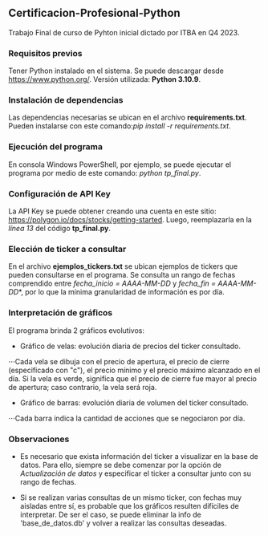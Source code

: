 ## Certificacion-Profesional-Python

Trabajo Final de curso de Pyhton inicial dictado por ITBA en Q4 2023.

### Requisitos previos

Tener Python instalado en el sistema. Se puede descargar desde <https://www.python.org/>.
Versión utilizada: **Python 3.10.9**.

### Instalación de dependencias

Las dependencias necesarias se ubican en el archivo **requirements.txt**.
Pueden instalarse con este comando:*pip install -r requirements.txt*.

### Ejecución del programa

En consola Windows PowerShell, por ejemplo, se puede ejecutar el programa por medio de este comando: *python tp_final.py*.

### Configuración de API Key

La API Key se puede obtener creando una cuenta en este sitio: <https://polygon.io/docs/stocks/getting-started>. Luego, reemplazarla en la *línea 13* del código **tp_final.py**. 

### Elección de ticker a consultar

En el archivo **ejemplos_tickers.txt** se ubican ejemplos de tickers que pueden consultarse en el programa. Se consulta un rango de fechas comprendido entre *fecha_inicio = AAAA-MM-DD* y *fecha_fin = AAAA-MM-DD**, por lo que la mínima granularidad de información es por día. 

### Interpretación de gráficos

El programa brinda 2 gráficos evolutivos:

* Gráfico de velas: evolución diaria de precios del ticker consultado. 

⋅⋅⋅Cada vela se dibuja con el precio de apertura, el precio de cierre (especificado con "c"), el precio mínimo y el precio máximo alcanzado en el día. Si la vela es verde, significa que el precio de cierre fue mayor al precio de apertura; caso contrario, la vela será roja. 

* Gráfico de barras: evolución diaria de volumen del ticker consultado.

⋅⋅⋅Cada barra indica la cantidad de acciones que se negociaron por día.

### Observaciones

* Es necesario que exista información del ticker a visualizar en la base de datos. Para ello, siempre se debe comenzar por la opción de *Actualización de datos* y especificar el ticker a consultar junto con su rango de fechas.

* Si se realizan varias consultas de un mismo ticker, con fechas muy aisladas entre sí, es probable que los gráficos resulten difíciles de interpretar. De ser el caso, se puede eliminar la info de 'base_de_datos.db' y volver a realizar las consultas deseadas.